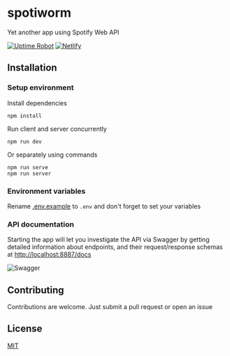 # spotiworm

Yet another app using Spotify Web API

[![Uptime Robot](https://img.shields.io/uptimerobot/status/m787497444-7b36a8b8a8545c2335febb2b?label=heroku)](https://stats.uptimerobot.com/kXD0runRnw/787497444)
[![Netlify](https://img.shields.io/netlify/2b93b34b-9fc4-47e4-ab20-bca6b8d6c6dd)](https://app.netlify.com/sites/spotiworm/deploys)

## Installation

### Setup environment

Install dependencies

`npm install`

Run client and server concurrently

`npm run dev`

Or separately using commands

`npm run serve`  
`npm run server`

### Environment variables

Rename [.env.example](/.env.example) to `.env` and don't forget to set your variables

### API documentation

Starting the app will let you investigate the API via Swagger by getting detailed information about endpoints, and their request/response schemas at [http://localhost:8887/docs](http://localhost:8887/docs)

![Swagger](https://i.imgur.com/fULUHZr.png)

## Contributing

Contributions are welcome. Just submit a pull request or open an issue

## License

[MIT](/LICENSE)
